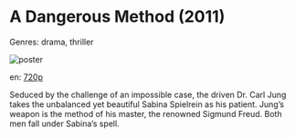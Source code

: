 # A Dangerous Method (2011)

Genres: drama, thriller

![poster](http://image.tmdb.org/t/p/w500/vKoP2wiyP71abIGxZ2oCmgnWG6K.jpg)

en:
  [720p](magnet:?xt=urn:btih:BA403BC3AFBABEF24D418FCD84D9895D175A1188&tr=udp://glotorrents.pw:6969/announce&tr=udp://tracker.opentrackr.org:1337/announce&tr=udp://torrent.gresille.org:80/announce&tr=udp://tracker.openbittorrent.com:80&tr=udp://tracker.coppersurfer.tk:6969&tr=udp://tracker.leechers-paradise.org:6969&tr=udp://p4p.arenabg.ch:1337&tr=udp://tracker.internetwarriors.net:1337)
  


Seduced by the challenge of an impossible case, the driven Dr. Carl Jung takes the unbalanced yet beautiful Sabina Spielrein as his patient. Jung’s weapon is the method of his master, the renowned Sigmund Freud. Both men fall under Sabina’s spell.